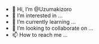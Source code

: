 - 👋 Hi, I’m @Uzumakizoro
- 👀 I’m interested in ...
- 🌱 I’m currently learning ...
- 💞️ I’m looking to collaborate on ...
- 📫 How to reach me ...

<!---
Uzumakizoro/Uzumakizoro is a ✨ special ✨ repository because its `README.md` (this file) appears on your GitHub profile.
You can click the Preview link to take a look at your changes.
--->
